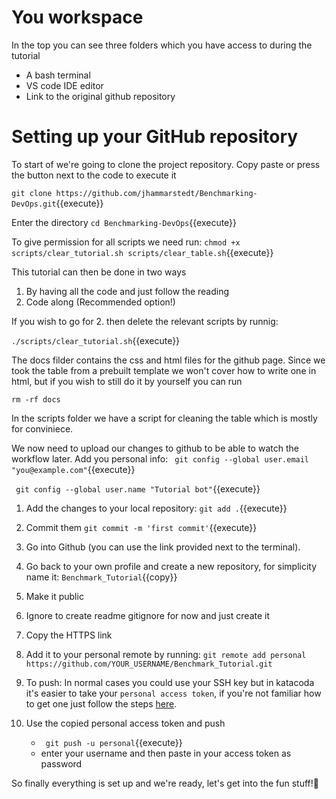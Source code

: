 # You workspace
In the top you can see three folders which you have access to during the tutorial
*  A bash terminal
* VS code IDE editor
* Link to the original github repository


# Setting up your GitHub repository

To start of we're going to clone the project repository. Copy paste or press the button next to the code to execute it

`git clone https://github.com/jhammarstedt/Benchmarking-DevOps.git`{{execute}}

Enter the directory ```cd Benchmarking-DevOps```{{execute}}

To give permission for all scripts we need run:
`chmod +x scripts/clear_tutorial.sh scripts/clear_table.sh`{{execute}}

This tutorial can then be done in two ways
1. By having all the code and just follow the reading
2. Code along (Recommended option!)

If you wish to go for 2. then delete the relevant scripts by runnig:

`./scripts/clear_tutorial.sh`{{execute}}

The docs filder contains the css and html files for the github page. Since we took the table from a prebuilt template we won't cover how to write one in html, but if you wish to still do it by yourself you can run

`rm -rf docs`

In the scripts folder we have a script for cleaning the table which is mostly for conviniece.

We now need to upload our changes to github to be able to watch the workflow later.
Add you personal info: 
``` git config --global user.email "you@example.com"```{{execute}} 

``` git config --global user.name "Tutorial bot"```{{execute}}

1. Add the changes to your local repository: ``` git add . ```{{execute}}
2. Commit them ``` git commit -m 'first commit' ```{{execute}}
3. Go into Github (you can use the link provided next to the terminal).
4. Go back to your own profile and create a new repository, for simplicity name it: ```Benchmark_Tutorial```{{copy}}
5. Make it public
6. Ignore to create readme gitignore for now and just create it
7. Copy the HTTPS link
8. Add it to your personal remote by running: 
```git remote add personal https://github.com/YOUR_USERNAME/Benchmark_Tutorial.git ```

9. To push: In normal cases you could use your SSH key but in katacoda it's easier to take your `personal access token`, if you're not familiar how to get one just follow the steps [here](https://docs.github.com/en/github/authenticating-to-github/creating-a-personal-access-token).
10. Use the copied personal access token and push
    * ``` git push -u personal```{{execute}}
    * enter your username and then paste in your access token as password


So finally everything is set up and we're ready, let's get into the fun stuff!🎈

<!--Since GitHub actions are executed on a repository, we will need to create a repository on GitHub. Fortunately we are able do most of the work from the Katacoda terminal (The Katacoda terminal will be referred to as terminal in this tutorial since we won't use a local terminal on our system).

We will start by creating a new folder which will contain our GitHub repository.
1. Run the following commands in the terminal to create a GitHub repository called tutorial:

` mkdir tutorial`

` cd tutorial`

` git init`

` cat <<EOM> README.md Testing out CI with github actions EOM`

` git add .`

` git commit -m 'first commit' ` 

2. Log into your [GitHub Account](https://github.com/) and create a new <ins>public</ins> repository named "Benchmark_Tutorial".

3. In the terminal run (insert your own GitHub username first)

`git add remote origin https://github.com/INSERT_GITHUB_USERNAME/Benchmark_Tutorial.git `
`git push`
Then enter your credentials. -->


